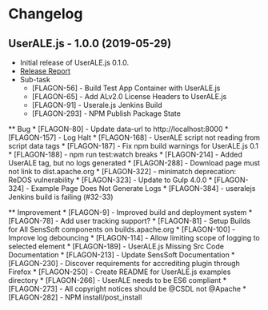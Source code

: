 Changelog
=========

UserALE.js - 1.0.0 (2019-05-29)
-------------------------------
* Initial release of UserALE.js 0.1.0.
* [Release Report](https://issues.apache.org/jira/secure/ReleaseNote.jspa?projectId=12320621&version=12341550)
* Sub-task
    * [FLAGON-56] - Build Test App Container with UserALE.js
    * [FLAGON-65] - Add ALv2.0 License Headers to UserALE.js
    * [FLAGON-91] - Userale.js Jenkins Build
    * [FLAGON-293] - NPM Publish Package State


** Bug
    * [FLAGON-80] - Update data-url to http://localhost:8000
    * [FLAGON-157] - Log Halt
    * [FLAGON-168] - UserALE script not reading from script data tags
    * [FLAGON-187] - Fix npm build warnings for UserALE.js 0.1
    * [FLAGON-188] - npm run test:watch breaks
    * [FLAGON-214] - Added UserALE tag, but no logs generated
    * [FLAGON-288] - Download page must not link to dist.apache.org
    * [FLAGON-322] - minimatch deprecation: ReDOS vulnerability
    * [FLAGON-323] - Update to Gulp 4.0.0
    * [FLAGON-324] - Example Page Does Not Generate Logs
    * [FLAGON-384] - useralejs Jenkins build is failing (#32-33)




** Improvement
    * [FLAGON-9] - Improved build and deployment system
    * [FLAGON-78] - Add user tracking support?
    * [FLAGON-81] - Setup Builds for All SensSoft components on builds.apache.org
    * [FLAGON-100] - Improve log debouncing
    * [FLAGON-114] - Allow limiting scope of logging to selected element
    * [FLAGON-189] - UserALE.js Missing Src Code Documentation
    * [FLAGON-213] - Update SensSoft Documentation
    * [FLAGON-230] - Discover requirements for accrediting plugin through Firefox
    * [FLAGON-250] - Create README for UserALE.js examples directory
    * [FLAGON-266] - UserALE needs to be ES6 compliant
    * [FLAGON-273] - All copyright notices should be @CSDL not @Apache
    * [FLAGON-282] - NPM install/post_install